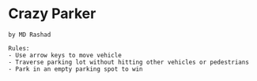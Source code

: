 # Crazy Parker
	by MD Rashad
	
	Rules: 
	- Use arrow keys to move vehicle
	- Traverse parking lot without hitting other vehicles or pedestrians
	- Park in an empty parking spot to win 